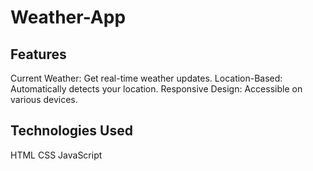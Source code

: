# Weather-App

## Features
Current Weather: Get real-time weather updates.
Location-Based: Automatically detects your location.
Responsive Design: Accessible on various devices.

## Technologies Used

HTML
CSS
JavaScript
